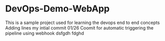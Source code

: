 # DevOps-Demo-WebApp
This is a sample project used for learning the devops end to end concepts
Adding lines
my intial commit 01/26
Coomit for automatic triggering the pipeline using webhook
dsfgdh
fdghd
